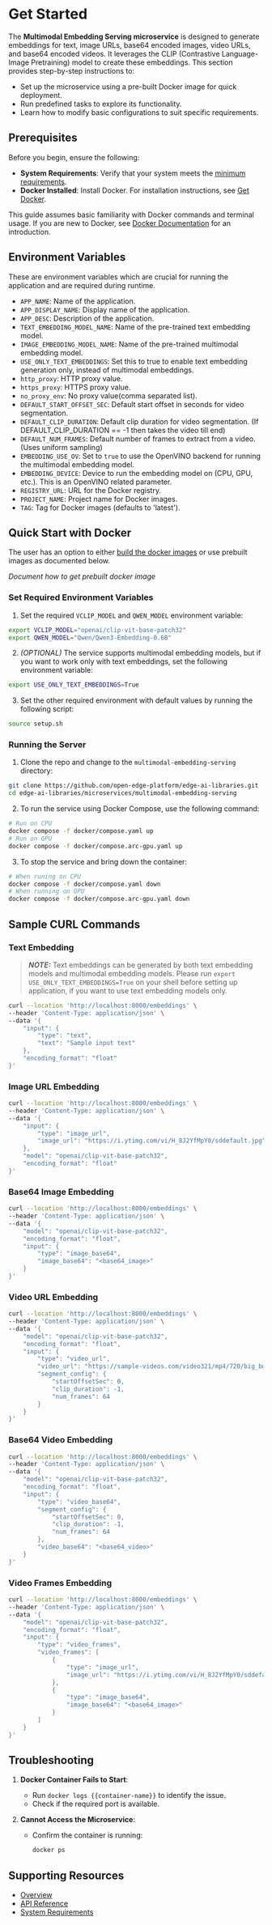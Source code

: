 # Get Started

The **Multimodal Embedding Serving microservice** is designed to generate embeddings for text, image URLs, base64 encoded images, video URLs, and base64 encoded videos. It leverages the CLIP (Contrastive Language-Image Pretraining) model to create these embeddings. This section provides step-by-step instructions to:

- Set up the microservice using a pre-built Docker image for quick deployment.
- Run predefined tasks to explore its functionality.
- Learn how to modify basic configurations to suit specific requirements.

## Prerequisites

Before you begin, ensure the following:

- **System Requirements**: Verify that your system meets the [minimum requirements](./system-requirements.md).
- **Docker Installed**: Install Docker. For installation instructions, see [Get Docker](https://docs.docker.com/get-docker/).

This guide assumes basic familiarity with Docker commands and terminal usage. If you are new to Docker, see [Docker Documentation](https://docs.docker.com/) for an introduction.

## Environment Variables

These are environment variables which are crucial for running the application and are required during runtime.

- `APP_NAME`: Name of the application.
- `APP_DISPLAY_NAME`: Display name of the application.
- `APP_DESC`: Description of the application.
- `TEXT_EMBEDDING_MODEL_NAME`: Name of the pre-trained text embedding model.
- `IMAGE_EMBEDDING_MODEL_NAME`: Name of the pre-trained multimodal embedding model.
- `USE_ONLY_TEXT_EMBEDDINGS`: Set this to true to enable text embedding generation only, instead of multimodal embeddings.
- `http_proxy`: HTTP proxy value.
- `https_proxy`: HTTPS proxy value.
- `no_proxy_env`: No proxy value(comma separated list).
- `DEFAULT_START_OFFSET_SEC`: Default start offset in seconds for video segmentation.
- `DEFAULT_CLIP_DURATION`: Default clip duration for video segmentation. (If DEFAULT_CLIP_DURATION == -1 then takes the video till end)
- `DEFAULT_NUM_FRAMES`: Default number of frames to extract from a video. (Uses uniform sampling)
- `EMBEDDING_USE_OV`: Set to `true` to use the OpenVINO backend for running the multimodal embedding model.
- `EMBEDDING_DEVICE`: Device to run the embedding model on (CPU, GPU, etc.). This is an OpenVINO related parameter.
- `REGISTRY_URL`: URL for the Docker registry.
- `PROJECT_NAME`: Project name for Docker images.
- `TAG`: Tag for Docker images (defaults to 'latest').


## Quick Start with Docker

The user has an option to either [build the docker images](./how-to-build-from-source.md#steps-to-build) or use prebuilt images as documented below.

_Document how to get prebuilt docker image_

### Set Required Environment Variables

1. Set the required `VCLIP_MODEL` and `QWEN_MODEL` environment variable:

```bash
export VCLIP_MODEL="openai/clip-vit-base-patch32"
export QWEN_MODEL="Qwen/Qwen3-Embedding-0.6B"
```

2. _(OPTIONAL)_ The service supports multimodal embedding models, but if you want to work only with text embeddings, set the following environment variable:

```bash
export USE_ONLY_TEXT_EMBEDDINGS=True
```

3. Set the other required environment with default values by running the following script:

```bash
source setup.sh
```

### Running the Server

1. Clone the repo and change to the `multimodal-embedding-serving` directory:

```bash
git clone https://github.com/open-edge-platform/edge-ai-libraries.git
cd edge-ai-libraries/microservices/multimodal-embedding-serving
```

2. To run the service using Docker Compose, use the following command:

 ```bash
 # Run on CPU
 docker compose -f docker/compose.yaml up
 # Run on GPU
 docker compose -f docker/compose.arc-gpu.yaml up
 ```

 3. To stop the service and bring down the container:

 ```bash
 # When runing on CPU
 docker compose -f docker/compose.yaml down
 # When running on GPU
 docker compose -f docker/compose.arc-gpu.yaml down
 ```

## Sample CURL Commands

### Text Embedding

> _**NOTE:**_ Text embeddings can be generated by both text embedding models and multimodal embedding models. Please run `export USE_ONLY_TEXT_EMBEDDINGS=True` on your shell before setting up application, if you want to use text embedding models only.

```bash
curl --location 'http://localhost:8000/embeddings' \
--header 'Content-Type: application/json' \
--data '{
    "input": {
        "type": "text",
        "text": "Sample input text"
    },
    "encoding_format": "float"
}'
```

### Image URL Embedding

```bash
curl --location 'http://localhost:8000/embeddings' \
--header 'Content-Type: application/json' \
--data '{
    "input": {
        "type": "image_url",
        "image_url": "https://i.ytimg.com/vi/H_8J2YfMpY0/sddefault.jpg"
    },
    "model": "openai/clip-vit-base-patch32",
    "encoding_format": "float"
}'
```

### Base64 Image Embedding

```bash
curl --location 'http://localhost:8000/embeddings' \
--header 'Content-Type: application/json' \
--data '{
    "model": "openai/clip-vit-base-patch32",
    "encoding_format": "float",
    "input": {
        "type": "image_base64",
        "image_base64": "<base64_image>"
    }
}'
```

### Video URL Embedding

```bash
curl --location 'http://localhost:8000/embeddings' \
--header 'Content-Type: application/json' \
--data '{
    "model": "openai/clip-vit-base-patch32",
    "encoding_format": "float",
    "input": {
        "type": "video_url",
        "video_url": "https://sample-videos.com/video321/mp4/720/big_buck_bunny_720p_10mb.mp4",
        "segment_config": {
            "startOffsetSec": 0,
            "clip_duration": -1,
            "num_frames": 64
        }
    }
}'
```

### Base64 Video Embedding

```bash
curl --location 'http://localhost:8000/embeddings' \
--header 'Content-Type: application/json' \
--data '{
    "model": "openai/clip-vit-base-patch32",
    "encoding_format": "float",
    "input": {
        "type": "video_base64",
        "segment_config": {
            "startOffsetSec": 0,
            "clip_duration": -1,
            "num_frames": 64
        },
        "video_base64": "<base64_video>"
    }
}'
```

### Video Frames Embedding

```bash
curl --location 'http://localhost:8000/embeddings' \
--header 'Content-Type: application/json' \
--data '{
    "model": "openai/clip-vit-base-patch32",
    "encoding_format": "float",
    "input": {
        "type": "video_frames",
        "video_frames": [
            {
                "type": "image_url",
                "image_url": "https://i.ytimg.com/vi/H_8J2YfMpY0/sddefault.jpg"
            },
            {
                "type": "image_base64",
                "image_base64": "<base64_image>"
            }
        ]
    }
}'
```

## Troubleshooting

1. **Docker Container Fails to Start**:
    - Run `docker logs {{container-name}}` to identify the issue.
    - Check if the required port is available.


2. **Cannot Access the Microservice**:
    - Confirm the container is running:
      ```bash
      docker ps
      ```

## Supporting Resources

* [Overview](Overview.md)
* [API Reference](api-reference.md)
* [System Requirements](system-requirements.md)
